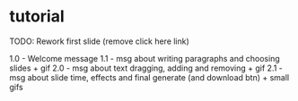 # tutorial
TODO: Rework first slide (remove click here link)

1.0 - Welcome message
1.1 - msg about writing paragraphs and choosing slides + gif
2.0 - msg about text dragging, adding and removing + gif
2.1 - msg about slide time, effects and final generate (and download btn) + small gifs